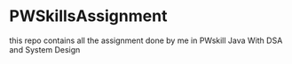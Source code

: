 # PWSkillsAssignment
this repo contains all the assignment done by me in PWskill Java With DSA and System Design
